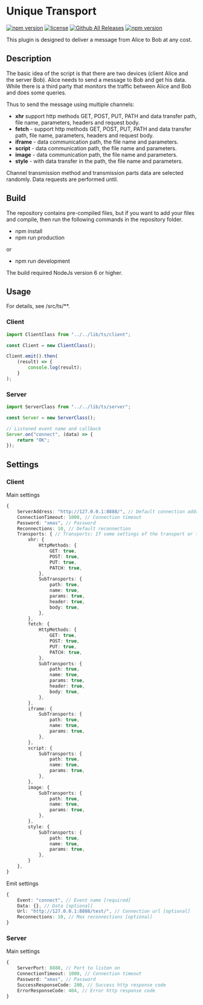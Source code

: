 # Unique Transport
[![npm version](https://badge.fury.io/js/unique-transport.svg)](https://github.com/CrazySquirrel/UniqueTransport)
[![license](https://img.shields.io/github/license/CrazySquirrel/UniqueTransport.svg)](https://github.com/CrazySquirrel/UniqueTransport)
[![Github All Releases](https://img.shields.io/github/downloads/CrazySquirrel/UniqueTransport/total.svg)](https://github.com/CrazySquirrel/UniqueTransport)
[![npm version](https://img.shields.io/badge/donate-%E2%99%A5-red.svg)](http://crazysquirrel.ru/support/)

This plugin is designed to deliver a message from Alice to Bob at any cost.

## Description

The basic idea of the script is that there are two devices (client Alice and the server Bob). Alice needs to send a message to Bob and get his data. While there is a third party that monitors the traffic between Alice and Bob and does some queries.

Thus to send the message using multiple channels:

* __xhr__ support http methods GET, POST, PUT, PATH and data transfer path, file name, parameters, headers and request body.
* __fetch__ - support http methods GET, POST, PUT, PATH and data transfer path, file name, parameters, headers and request body.
* __iframe__ - data communication path, the file name and parameters.
* __script__ - data communication path, the file name and parameters.
* __image__ - data communication path, the file name and parameters.
* __style__ - with data transfer in the path, the file name and parameters.

Channel transmission method and transmission parts data are selected randomly. Data requests are performed until.

## Build
The repository contains pre-compiled files, but if you want to add your files and compile, then run the following commands in the repository folder.
* npm install
* npm run production

or

* npm run development

The build required NodeJs version 6 or higher.

## Usage

For details, see /src/ts/**.

### Client

```TypeScript
import ClientClass from "../../lib/ts/client";

const Client = new ClientClass();

Client.emit().then(
    (result) => {
        console.log(result);
    }
);
```

### Server

```TypeScript
import ServerClass from "../../lib/ts/server";

const Server = new ServerClass();

// Listened event name and callback
Server.on("connect", (data) => {
    return "OK";
});

```

## Settings

### Client

Main settings

```TypeScript
{
    ServerAddress: "http://127.0.0.1:8888/", // Default connection address
    ConnectionTimeout: 1000, // Connection timeout
    Password: "xmas", // Password
    Reconnections: 10, // Default reconnection
    Transports: { // Transports: If some settings of the transport or the whole transport is not needed, then it should be set to false go is to remove from the settings.
        xhr: {
            HttpMethods: {
                GET: true,
                POST: true,
                PUT: true,
                PATCH: true,
            },
            SubTransports: {
                path: true,
                name: true,
                params: true,
                header: true,
                body: true,
            },
        },
        fetch: {
            HttpMethods: {
                GET: true,
                POST: true,
                PUT: true,
                PATCH: true,
            },
            SubTransports: {
                path: true,
                name: true,
                params: true,
                header: true,
                body: true,
            },
        },
        iframe: {
            SubTransports: {
                path: true,
                name: true,
                params: true,
            },
        },
        script: {
            SubTransports: {
                path: true,
                name: true,
                params: true,
            },
        },
        image: {
            SubTransports: {
                path: true,
                name: true,
                params: true,
            },
        },
        style: {
            SubTransports: {
                path: true,
                name: true,
                params: true,
            },
        }
    },
}
```

Emit settings

```TypeScript
{
    Event: "connect", // Event name [required]
    Data: {}, // Data [optional]
    Url: "http://127.0.0.1:8888/test/", // Connection url [optional]
    Reconnections: 10, // Max reconnections [optional]
}
```

### Server

Main settings

```TypeScript
{
    ServerPort: 8888, // Port to listen on
    ConnectionTimeout: 1000, // Connection timeout
    Password: "xmas", // Password
    SuccessResponseCode: 200, // Success http response code
    ErrorResponseCode: 404, // Error http response code
}
```
